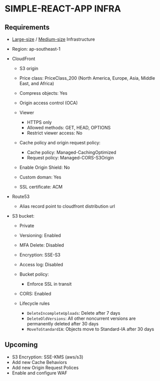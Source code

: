 # SIMPLE-REACT-APP INFRA

## Requirements

- [Large-size](https://github.com/antonbabenko/terraform-best-practices/tree/master/examples/large-terraform) / [Medium-size](https://github.com/antonbabenko/terraform-best-practices/tree/master/examples/medium-terraform) Infrastructure
- Region: ap-southeast-1
- CloudFront

  - S3 origin
  - Price class: PriceClass_200 (North America, Europe, Asia, Middle East, and Africa)
  - Compress objects: Yes
  - Origin access control (OCA)
  - Viewer
    - HTTPS only
    - Allowed methods: GET, HEAD, OPTIONS
    - Restrict viewer access: No
  - Cache policy and origin request policy:

    - Cache policy: Managed-CachingOptimized
    - Request policy: Managed-CORS-S3Origin

  - Enable Origin Shield: No

  - Custom doman: Yes
  - SSL certificate: ACM

- Route53

  - Alias record point to cloudfront distribution url

- S3 bucket:

  - Private
  - Versioning: Enabled
  - MFA Delete: Disabled
  - Encryption: SSE-S3
  - Access log: Disabled
  - Bucket policy:

    - Enforce SSL in transit

  - CORS: Enabled
  - Lifecycle rules
    - `DeleteIncompleteUploads`: Delete after 7 days
    - `DeleteOldVersions`: All other noncurrent versions are permanently deleted after 30 days
    - `MoveToStandardIA`: Objects move to Standard-IA after 30 days

## Upcoming

- S3 Encryption: SSE-KMS (aws/s3)
- Add new Cache Behaviors
- Add new Origin Request Polices
- Enable and configure WAF

